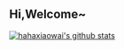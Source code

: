 

## Hi,Welcome~

[![hahaxiaowai's github stats](https://github-readme-stats.vercel.app/api?username=hahaxiaowai&theme=dark&show_icons=true)](https://github.com/anuraghazra/github-readme-stats)


<!-- [![hahaxiaowai's github language](https://github-readme-stats.vercel.app/api/top-langs/?username=hahaxiaowai&layout=compact&hide=html&theme=dark)](https://github.com/anuraghazra/github-readme-stats) -->


<!-- [![hahaxiaowai's github contribution](https://github-readme-streak-stats.herokuapp.com/?user=hahaxiaowai&theme=highcontrast)](https://github.com/anuraghazra/github-readme-stats) -->

<!--
**hahaxiaowai/hahaxiaowai** is a ✨ _special_ ✨ repository because its `README.md` (this file) appears on your GitHub profile.

Here are some ideas to get you started:

- 🔭 I’m currently working on ...
- 🌱 I’m currently learning ...
- 👯 I’m looking to collaborate on ...
- 🤔 I’m looking for help with ...
- 💬 Ask me about ...
- 📫 How to reach me: ...
- 😄 Pronouns: ...
- ⚡ Fun fact: ...
-->
